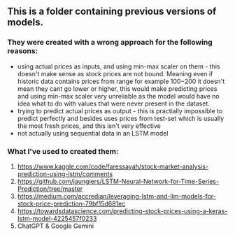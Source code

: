 ## This is a folder containing previous versions of models.

### They were created with a wrong approach for the following reasons:

- using actual prices as inputs, and using min-max scaler on them - this doesn't make sense as stock prices are not bound. Meaning even if historic data
  contains prices from range for example 100$-200$ it doesn't mean they cant go lower or higher, this would make predicting prices and using min-max scaler very unreliable
  as the model would have no idea what to do with values that were never present in the dataset.
- trying to predict actual prices as output - this is practially impossible to predict perfectly and besides uses prices from test-set which is usually the most fresh prices,
  and this isn't very effective
- not actually using sequential data in an LSTM model

### What I've used to created them:

1. https://www.kaggle.com/code/faressayah/stock-market-analysis-prediction-using-lstm/comments
2. https://github.com/jaungiers/LSTM-Neural-Network-for-Time-Series-Prediction/tree/master
3. https://medium.com/accredian/leveraging-lstm-and-llm-models-for-stock-price-prediction-79bf15d681ec
4. https://towardsdatascience.com/predicting-stock-prices-using-a-keras-lstm-model-4225457f0233
5. ChatGPT & Google Gemini
